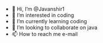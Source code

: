 - 👋 Hi, I’m @Javanshir1
- 👀 I’m interested in coding
- 🌱 I’m currently learning coding
- 💞️ I’m looking to collaborate on java
- 📫 How to reach me e-mail

<!---
Javanshir1/Javanshir1 is a ✨ special ✨ repository because its `README.md` (this file) appears on your GitHub profile.
You can click the Preview link to take a look at your changes.
--->
